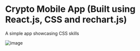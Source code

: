 # Crypto Mobile App (Built using React.js, CSS and rechart.js)

A simple app showcasing CSS skills

![image](https://github.com/singhalyash8080/Crypto-react-app/assets/60805305/24f2185a-6590-4b37-b1d5-d328c64af395)
